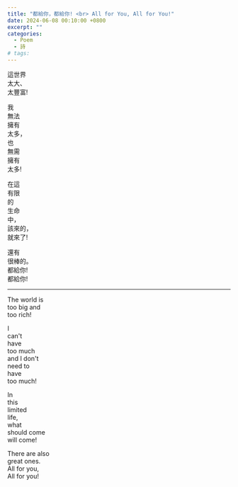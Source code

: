 ```yaml
---
title: "都給你，都給你! <br> All for You, All for You!"
date: 2024-06-08 00:10:00 +0800
excerpt: ""
categories:
  - Poem
  - 詩
# tags:
---
```


這世界  
太大、  
太豐富!

我  
無法  
擁有  
太多，  
也  
無需  
擁有  
太多!

在這  
有限  
的  
生命  
中，  
該來的，  
就來了!

還有  
很棒的。  
都給你!   
都給你!

---

The world is  
too big and  
too rich!

I  
can't  
have  
too much  
and I don't  
need to  
have  
too much!

In  
this  
limited  
life,  
what  
should come  
will come!

There are also  
great ones.  
All for you,  
All for you!
